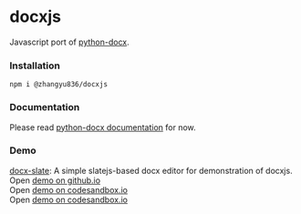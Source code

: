
# docxjs
Javascript port of [python-docx](https://github.com/python-openxml/python-docx).  

### Installation
```shell
npm i @zhangyu836/docxjs
```

### Documentation
Please read [python-docx documentation](https://python-docx.readthedocs.org/en/latest/) for now.

### Demo
[docx-slate](https://github.com/zhangyu836/docx-slate): A simple slatejs-based docx editor for demonstration of docxjs.  
Open [demo on github.io](https://zhangyu836.github.io/docx-slate/)  
Open [demo on codesandbox.io](https://codesandbox.io/s/docx-slate-2f4l1z)  
Open [demo on codesandbox.io](https://codesandbox.io/s/docx-slate-webpack4-3ldhk0)
